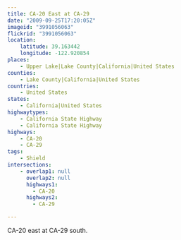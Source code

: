 ```yaml
---
title: CA-20 East at CA-29
date: "2009-09-25T17:20:05Z"
imageid: "3991056063"
flickrid: "3991056063"
location:
    latitude: 39.163442
    longitude: -122.920854
places:
    - Upper Lake|Lake County|California|United States
counties:
    - Lake County|California|United States
countries:
    - United States
states:
    - California|United States
highwaytypes:
    - California State Highway
    - California State Highway
highways:
    - CA-20
    - CA-29
tags:
    - Shield
intersections:
    - overlap1: null
      overlap2: null
      highways1:
        - CA-20
      highways2:
        - CA-29

---
```

CA-20 east at CA-29 south.